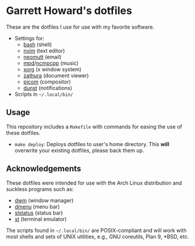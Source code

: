 # Garrett Howard's dotfiles

These are the dotfiles I use for use with my favorite software.

- Settings for:
	- [bash](https://www.gnu.org/software/bash/) (shell)
	- [nvim](https://neovim.io/) (text editor)
	- [neomutt](https://neomutt.org/) (email)
	- [mpd](https://www.musicpd.org/)/[ncmpcpp](https://github.com/ncmpcpp/ncmpcpp) (music)
	- [xorg](https://www.x.org) (x window system)
	- [zathura](https://pwmt.org/projects/zathura/) (document viewer)
	- [picom](https://github.com/yshui/picom) (compositor)
	- [dunst](https://dunst-project.org/) (notifications)
- Scripts in `~/.local/bin/`

## Usage

This repository includes a `Makefile` with commands for easing the use of these dotfiles.

- `make deploy`: Deploys dotfiles to user's home directory. This **will** overwrite your existing dotfiles, please back them up.

## Acknowledgements

These dotfiles were intended for use with the Arch Linux distribution and suckless programs such as:

- [dwm](https://dwm.suckless.org/) (window manager)
- [dmenu](https://tools.suckless.org/dmenu/) (menu bar)
- [slstatus](https://tools.suckless.org/slstatus/) (status bar)
- [st](https://st.suckless.org/) (terminal emulator)

The scripts found in `~/.local/bin/` are POSIX-compliant and will work with most shells and sets of UNIX utilities, e.g., GNU coreutils, Plan 9, \*BSD, etc.
